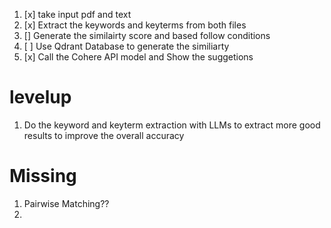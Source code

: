1. [x] take input pdf and text
2. [x] Extract the keywords and keyterms from both files 
3. [] Generate the similairty score and based follow conditions
4. [ ] Use Qdrant Database to generate the similiarty 
5. [x] Call the Cohere API model and Show the suggetions 
# levelup
1. Do the keyword and keyterm extraction with LLMs to extract more good results to improve the overall accuracy 
# Missing 
1. Pairwise Matching??
2. 